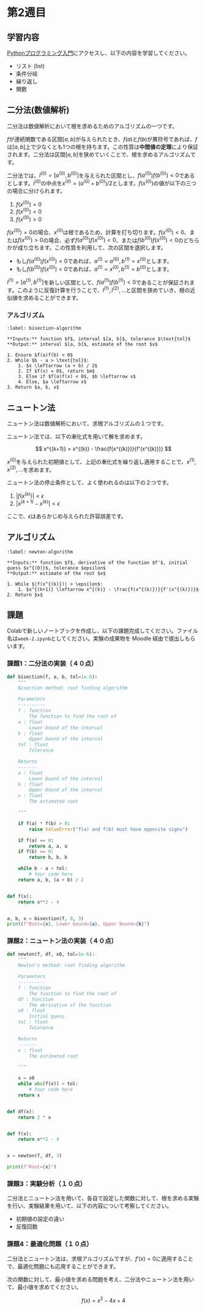 # 第2週目

## 学習内容

[Pythonプログラミング入門](https://utokyo-ipp.github.io/index.html#)にアクセスし、以下の内容を学習してください。

- リスト (list)
- 条件分岐
- 繰り返し
- 関数

## 二分法(数値解析)

二分法は数値解析において根を求めるためのアルゴリズムの一つです。

$f$が連続関数である区間$[a, b]$が与えられたとき、$f(a)$と$f(b)$が異符号であれば、$f$は$[a, b]$上で少なくとも1つの根を持ちます。この性質は**中間値の定理**により保証されます。二分法は区間$[a, b]$を狭めていくことで、根を求めるアルゴリズムです。

二分法では、$I^{(0)} = [a^{(0)}, b^{(0)}]$を与えられた区間とし、$f(a^{(0)})f(b^{(0)})<0$であるとします。$I^{(0)}$の中点を$x^{(0)} = (a^{(0)}+b^{(0)})/2$とします。$f(x^{(0)})$の値が以下の三つの場合に分けられます。

1. $f(x^{(0)}) = 0$
2. $f(x^{(0)})<0$
3. $f(x^{(0)})>0$

$f(x^{(0)})=0$の場合、$x^{(0)}$は根であるため、計算を打ち切ります。$f(x^{(0)})<0$、または$f(x^{(0)})>0$の場合、必ず$f(a^{(0)})f(x^{(0)})<0$、または$f(b^{(0)})f(x^{(0)})<0$のどちらかが成り立ちます。この性質を利用して、次の区間を選択します。

- もし$f(a^{(0)})f(x^{(0)})<0$であれば、$a^{(1)}=a^{(0)}, b^{(1)}=x^{(0)}$とします。
- もし$f(b^{(0)})f(x^{(0)})<0$であれば、$a^{(1)}=x^{(0)}, b^{(1)}=b^{(0)}$とします。

$I^{(1)} = [a^{(1)}, b^{(1)}]$を新しい区間として、$f(a^{(1)})f(b^{(1)})<0$であることが保証されます。このように反復計算を行うことで、$I^{(1)}, I^{(2)}, \ldots$と区間を狭めていき、根の近似値を求めることができます。

### アルゴリズム

```{prf:algorithm} Bisection method
:label: bisection-algorithm

**Inputs:** function $f$, interval $[a, b]$, tolerance $\text{tol}$
**Output:** interval $[a, b]$, estimate of the root $x$

1. Ensure $f(a)f(b) < 0$
2. While $b - a > \text{tol}$:
    1. $x \leftarrow (a + b) / 2$
    2. If $f(x) = 0$, return $m$
    3. Else if $f(a)f(x) < 0$, $b \leftarrow x$
    4. Else, $a \leftarrow x$
3. Return $a, b, x$

```

## ニュートン法

ニュートン法は数値解析において、求根アルゴリズムの１つです。

ニュートン法では、以下の漸化式を用いて解を求めます。

$$
x^{(k+1)} = x^{(k)} - \frac{f(x^{(k)})}{f'(x^{(k)})}
$$

$x^{(0)}$を与えられた初期値として、上記の漸化式を繰り返し適用することで、$x^{(1)}, x^{(2)}, \ldots$を求めます。

ニュートン法の停止条件として、よく使われるのは以下の２つです。

1. $|f(x^{(k)})| < \epsilon$
2. $|x^{(k+1)} - x^{(k)}| < \epsilon$

ここで、$\epsilon$はあらかじめ与えられた許容誤差です。

## アルゴリズム

```{prf:algorithm} Newton's method
:label: newton-algorithm

**Inputs:** function $f$, derivative of the function $f'$, initial guess $x^{(0)}$, tolerance $epsilon$
**Output:** estimate of the root $x$

1. While $|f(x^{(k)})| > \epsilon$:
    1. $x^{(k+1)} \leftarrow x^{(k)} - \frac{f(x^{(k)})}{f'(x^{(k)})}$
2. Return $x$
```

## 課題

Colabで新しいノートブックを作成し、以下の課題完成してください。ファイル名は`week-2.ipynb`としてください。実験の成果物を Moodle 経由で提出しもらいます。

### 課題1：二分法の実装（４０点）
```python
def bisection(f, a, b, tol=1e-6):
    """
    Bisection method: root finding algorithm

    Parameters
    ----------
    f : function
        The function to find the root of
    a : float
        Lower bound of the interval
    b : float
        Upper bound of the interval
    tol : float
        Tolerance

    Returns
    -------
    a : float
        Lower bound of the interval
    b : float
        Upper bound of the interval
    x : float
        The estimated root

    """

    if f(a) * f(b) > 0:
        raise ValueError("f(a) and f(b) must have opposite signs")

    if f(a) == 0:
        return a, a, a
    if f(b) == 0:
        return b, b, b

    while b - a > tol:
        # Your code here
    return a, b, (a + b) / 2


def f(x):
    return x**2 - 4


a, b, x = bisection(f, 0, 3)
print(f"Root={x}, Lower bound={a}, Upper bound={b}")
```

### 課題2：ニュートン法の実装（４０点）
```python
def newton(f, df, x0, tol=1e-6):
    """
    Newton's method: root finding algorithm

    Parameters
    ----------
    f : function
        The function to find the root of
    df : function
        The derivative of the function
    x0 : float
        Initial guess
    tol : float
        Tolerance

    Returns
    -------
    x : float
        The estimated root

    """

    x = x0
    while abs(f(x)) > tol:
        # Your code here
    return x


def df(x):
    return 2 * x


def f(x):
    return x**2 - 4


x = newton(f, df, 3)

print(f"Root={x}")

```

### 課題3：実験分析（１０点）
二分法とニュートン法を用いて、各自で設定した関数に対して、根を求める実験を行い、実験結果を用いて、以下の内容について考察してください。

- 初期値の設定の違い
- 反復回数

### 課題4：最適化問題（１０点）
二分法とニュートン法は、求根アルゴリズムですが、$f'(x)=0$に適用することで、最適化問題にも応用することができます。

次の関数に対して、最小値を求める問題を考え、二分法やニュートン法を用いて、最小値を求めてください。

$$
f(x) = x^2 - 4x + 4
$$